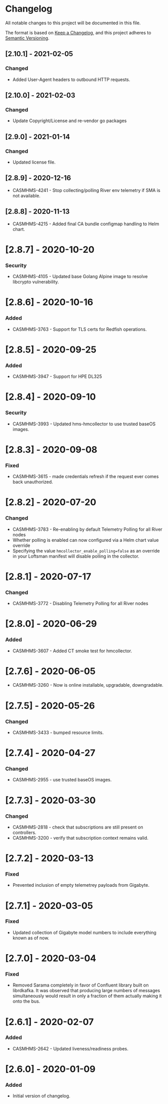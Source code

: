 # Changelog

All notable changes to this project will be documented in this file.

The format is based on [Keep a Changelog](https://keepachangelog.com/en/1.0.0/),
and this project adheres to [Semantic Versioning](https://semver.org/spec/v2.0.0.html).

<!--
Guiding Principles:
* Changelogs are for humans, not machines.
* There should be an entry for every single version.
* The same types of changes should be grouped.
* Versions and sections should be linkable.
* The latest version comes first.
* The release date of each version is displayed.
* Mention whether you follow Semantic Versioning.

Types of changes:
Added - for new features
Changed - for changes in existing functionality
Deprecated - for soon-to-be removed features
Removed - for now removed features
Fixed - for any bug fixes
Security - in case of vulnerabilities
-->

## [2.10.1] - 2021-02-05

### Changed

- Added User-Agent headers to outbound HTTP requests.

## [2.10.0] - 2021-02-03

### Changed

- Update Copyright/License and re-vendor go packages

## [2.9.0] - 2021-01-14

### Changed

- Updated license file.


## [2.8.9] - 2020-12-16

- CASMHMS-4241 - Stop collecting/polling River env telemetry if SMA is not available.

## [2.8.8] - 2020-11-13

- CASMHMS-4215 - Added final CA bundle configmap handling to Helm chart.

# [2.8.7] - 2020-10-20

### Security

- CASMHMS-4105 - Updated base Golang Alpine image to resolve libcrypto vulnerability.

# [2.8.6] - 2020-10-16

### Added

- CASMHMS-3763 - Support for TLS certs for Redfish operations.

# [2.8.5] - 2020-09-25

### Added
- CASMHMS-3947 - Support for HPE DL325

# [2.8.4] - 2020-09-10

### Security
- CASMHMS-3993 - Updated hms-hmcollector to use trusted baseOS images.

# [2.8.3] - 2020-09-08

### Fixed
- CASMHMS-3615 - made credentials refresh if the request ever comes back unauthorized.

# [2.8.2] - 2020-07-20

### Changed
- CASMHMS-3783 - Re-enabling by default Telemetry Polling for all River nodes
- Whether polling is enabled can now configured via a Helm chart value override
- Specifying the value `hmcollector_enable_polling=false` as an override in your Loftsman manifest will disable polling in the collector.

# [2.8.1] - 2020-07-17

### Changed
- CASMHMS-3772 - Disabling Telemetry Polling for all River nodes

# [2.8.0] - 2020-06-29

### Added

- CASMHMS-3607 - Added CT smoke test for hmcollector.

# [2.7.6] - 2020-06-05

- CASMHMS-3260 - Now is online installable, upgradable, downgradable.

# [2.7.5] - 2020-05-26

### Changed

- CASMHMS-3433 - bumped resource limits.

# [2.7.4] - 2020-04-27

### Changed

- CASMHMS-2955 - use trusted baseOS images.

# [2.7.3] - 2020-03-30

### Changed

- CASMHMS-2818 - check that subscriptions are still present on controllers.
- CASMHMS-3200 - verify that subscription context remains valid.

# [2.7.2] - 2020-03-13

### Fixed

- Prevented inclusion of empty telemetrey payloads from Gigabyte.

# [2.7.1] - 2020-03-05

### Fixed

- Updated collection of Gigabyte model numbers to include everything known as of now.

# [2.7.0] - 2020-03-04

### Fixed

- Removed Sarama completely in favor of Confluent library built on librdkafka. It was observed that producing large numbers of messages simultaneously would result in only a fraction of them actually making it onto the bus.

# [2.6.1] - 2020-02-07

### Added
- CASMHMS-2642 - Updated liveness/readiness probes.

# [2.6.0] - 2020-01-09

### Added
- Initial version of changelog.
